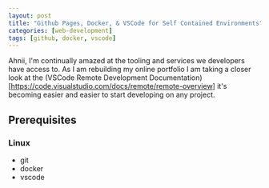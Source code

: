 ```yaml
---
layout: post
title: "Github Pages, Docker, & VSCode for Self Contained Environments"
categories: [web-development]
tags: [github, docker, vscode]
---
```


Ahnii, I'm continually amazed at the tooling and services we developers have access to. As I am rebuilding my online portfolio I am taking a closer look at the (VSCode Remote Development Documentation)[https://code.visualstudio.com/docs/remote/remote-overview] it's becoming easier and easier to start developing on any project.

## Prerequisites

### Linux

- git
- docker
- vscode
